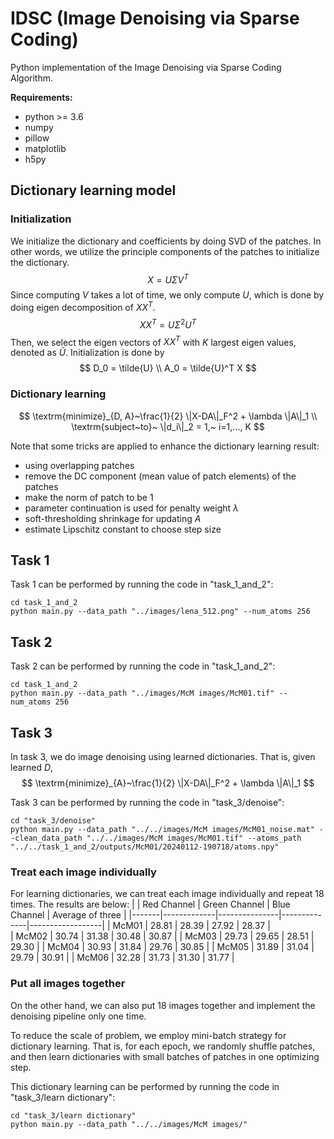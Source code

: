 # IDSC (Image Denoising via Sparse Coding)

Python implementation of the Image Denoising via Sparse Coding Algorithm.

**Requirements:**
- python >= 3.6
- numpy
- pillow
- matplotlib
- h5py

## Dictionary learning model

### Initialization

We initialize the dictionary and coefficients by doing SVD of the patches. In other words, we utilize the principle components of the patches to initialize the dictionary.
$$
X = U\Sigma V^T
$$
Since computing $V$ takes a lot of time, we only compute $U$, which is done by doing eigen decomposition of $XX^T$.
$$
XX^T = U\Sigma^2 U^T
$$
Then, we select the eigen vectors of $XX^T$ with $K$ largest eigen values, denoted as $\tilde{U}$. Initialization is done by
$$
D_0 = \tilde{U} \\
A_0 = \tilde{U}^T X
$$

### Dictionary learning

$$
\textrm{minimize}_{D, A}~\frac{1}{2} \|X-DA\|_F^2 + \lambda \|A\|_1  \\
\textrm{subject~to}~ \|d_i\|_2 = 1,~ i=1,..., K
$$

Note that some tricks are applied to enhance the dictionary learning result:
- using overlapping patches
- remove the DC component (mean value of patch elements) of the patches
- make the norm of patch to be 1
- parameter continuation is used for penalty weight $\lambda$
- soft-thresholding shrinkage for updating $A$
- estimate Lipschitz constant to choose step size

## Task 1

Task 1 can be performed by running the code in "task_1_and_2":

```
cd task_1_and_2 
python main.py --data_path "../images/lena_512.png" --num_atoms 256
```

## Task 2

Task 2 can be performed by running the code in "task_1_and_2":

```
cd task_1_and_2 
python main.py --data_path "../images/McM images/McM01.tif" --num_atoms 256
```

## Task 3

In task 3, we do image denoising using learned dictionaries. That is, given learned $D$,
$$
\textrm{minimize}_{A}~\frac{1}{2} \|X-DA\|_F^2 + \lambda \|A\|_1
$$

Task 3 can be performed by running the code in "task_3/denoise":

```
cd "task_3/denoise"
python main.py --data_path "../../images/McM images/McM01_noise.mat" --clean_data_path "../../images/McM images/McM01.tif" --atoms_path "../../task_1_and_2/outputs/McM01/20240112-190718/atoms.npy"
```

### Treat each image individually
For learning dictionaries, we can treat each image individually and repeat 18 times. The results are below:
|       | Red Channel | Green Channel | Blue Channel | Average of three |
|-------|-------------|---------------|--------------|------------------|
| McM01 |    28.81    |     28.39     |    27.92     |       28.37      |       
| McM02 |    30.74    |     31.38     |    30.48     |       30.87      | 
| McM03 |    29.73    |     29.65     |    28.51     |       29.30      |
| McM04 |    30.93    |     31.84     |    29.76     |       30.85      |
| McM05 |    31.89    |     31.04     |    29.79     |       30.91      |
| McM06 |    32.28    |     31.73     |    31.30     |       31.77      |

### Put all images together
On the other hand, we can also put 18 images together and implement the denoising pipeline only one time.

To reduce the scale of problem, we employ mini-batch strategy for dictionary learning. That is, for each epoch, we randomly shuffle patches, and then learn dictionaries with small batches of patches in one optimizing step.

This dictionary learning can be performed by running the code in "task_3/learn dictionary":

```
cd "task_3/learn dictionary"
python main.py --data_path "../../images/McM images/"
```

